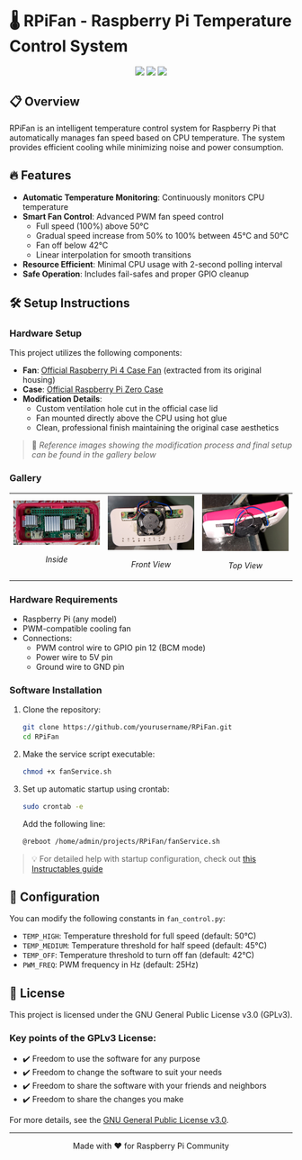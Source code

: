 # 🌡️ RPiFan - Raspberry Pi Temperature Control System

<div align="center">
<img src="https://img.shields.io/badge/Raspberry%20Pi-A22846?style=for-the-badge&logo=Raspberry%20Pi&logoColor=white" />
<img src="https://img.shields.io/badge/Python-3776AB?style=for-the-badge&logo=python&logoColor=white" />
<img src="https://img.shields.io/badge/License-GPLv3-blue.svg?style=for-the-badge" />
</div>

## 📋 Overview
RPiFan is an intelligent temperature control system for Raspberry Pi that automatically manages fan speed based on CPU temperature. The system provides efficient cooling while minimizing noise and power consumption.

## 🔥 Features
- **Automatic Temperature Monitoring**: Continuously monitors CPU temperature
- **Smart Fan Control**: Advanced PWM fan speed control
  - Full speed (100%) above 50°C
  - Gradual speed increase from 50% to 100% between 45°C and 50°C
  - Fan off below 42°C
  - Linear interpolation for smooth transitions
- **Resource Efficient**: Minimal CPU usage with 2-second polling interval
- **Safe Operation**: Includes fail-safes and proper GPIO cleanup

## 🛠️ Setup Instructions

### Hardware Setup
This project utilizes the following components:

- **Fan**: [Official Raspberry Pi 4 Case Fan](https://www.raspberrypi.com/products/raspberry-pi-4-case-fan/) (extracted from its original housing)
- **Case**: [Official Raspberry Pi Zero Case](https://robu.in/product/official-raspberry-pi-zero-case/)
- **Modification Details**:
  - Custom ventilation hole cut in the official case lid
  - Fan mounted directly above the CPU using hot glue
  - Clean, professional finish maintaining the original case aesthetics

> 📸 *Reference images showing the modification process and final setup can be found in the gallery below*

### Gallery
<table>
  <tr>
    <td width="33%">
      <img src="resources/x1.jpg" alt="Inside" width="100%"/>
      <p align="center"><em>Inside</em></p>
    </td>
    <td width="33%">
      <img src="resources/x2.jpg" alt="Front View" width="100%"/>
      <p align="center"><em>Front View</em></p>
    </td>
    <td width="33%">
      <img src="resources/x3.jpg" alt="Top View" width="100%"/>
      <p align="center"><em>Top View</em></p>
    </td>
  </tr>
</table>

### Hardware Requirements
- Raspberry Pi (any model)
- PWM-compatible cooling fan
- Connections:
  - PWM control wire to GPIO pin 12 (BCM mode)
  - Power wire to 5V pin
  - Ground wire to GND pin

### Software Installation
1. Clone the repository:
   ```bash
   git clone https://github.com/yourusername/RPiFan.git
   cd RPiFan
   ```

2. Make the service script executable:
   ```bash
   chmod +x fanService.sh
   ```

3. Set up automatic startup using crontab:
   ```bash
   sudo crontab -e
   ```
   Add the following line:
   ```bash
   @reboot /home/admin/projects/RPiFan/fanService.sh
   ```

> 💡 For detailed help with startup configuration, check out [this Instructables guide](https://www.instructables.com/Raspberry-Pi-Launch-Python-script-on-startup/)

## 🔧 Configuration
You can modify the following constants in `fan_control.py`:
- `TEMP_HIGH`: Temperature threshold for full speed (default: 50°C)
- `TEMP_MEDIUM`: Temperature threshold for half speed (default: 45°C)
- `TEMP_OFF`: Temperature threshold to turn off fan (default: 42°C)
- `PWM_FREQ`: PWM frequency in Hz (default: 25Hz)

## 📝 License

This project is licensed under the GNU General Public License v3.0 (GPLv3).

### Key points of the GPLv3 License:
- ✔️ Freedom to use the software for any purpose
- ✔️ Freedom to change the software to suit your needs
- ✔️ Freedom to share the software with your friends and neighbors
- ✔️ Freedom to share the changes you make

For more details, see the [GNU General Public License v3.0](https://www.gnu.org/licenses/gpl-3.0.en.html).

---
<div align="center">
Made with ❤️ for Raspberry Pi Community
</div>